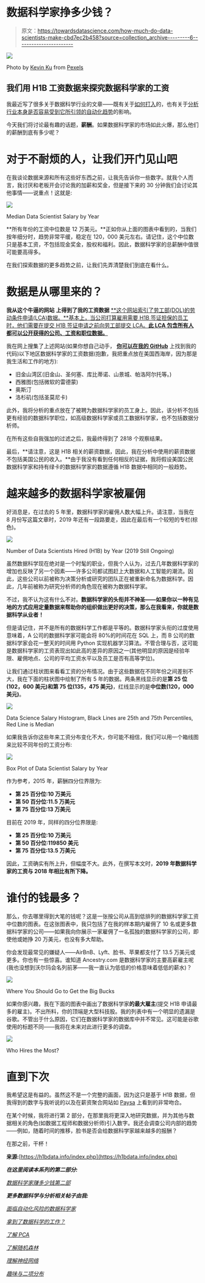 # 数据科学家挣多少钱？

> 原文：<https://towardsdatascience.com/how-much-do-data-scientists-make-cbd7ec2b458?source=collection_archive---------6----------------------->

![](img/8507007b41e2656163edf2739b0abdb8.png)

Photo by [Kevin Ku](https://www.pexels.com/@kevin-ku-92347?utm_content=attributionCopyText&utm_medium=referral&utm_source=pexels) from [Pexels](https://www.pexels.com/photo/coding-computer-data-depth-of-field-577585/?utm_content=attributionCopyText&utm_medium=referral&utm_source=pexels)

## 我们用 H1B 工资数据来探究数据科学家的工资

我最近写了很多关于数据科学行业的文章——既有关于[如何打入](/got-data-science-jobs-552e39d48da2)的，也有关于[分析行业本身是否容易受到它所引领的自动化趋势](/is-the-data-science-profession-at-risk-of-automation-ae162b5f052f)的影响。

今天我们将讨论最有趣的话题，**薪酬**。如果数据科学家的市场如此火爆，那么他们的薪酬到底有多少呢？

# 对于不耐烦的人，让我们开门见山吧

在我谈论数据来源和所有这些好东西之前，让我先告诉你一些数字。就我个人而言，我讨厌和老板开会讨论我的加薪和奖金，但是接下来的 30 分钟我们会讨论其他事情——说重点！这就是:

![](img/0ccab8d54cfe02265572a7abf3c2e6e7.png)

Median Data Scientist Salary by Year

**所有年份的工资中位数是 12 万美元。**正如你从上面的图表中看到的，当我们按年细分时，趋势非常平缓，稳定在 120，000 美元左右。请记住，这个中位数只是基本工资，不包括现金奖金，股权和福利。因此，数据科学家的总薪酬中值很可能要高得多。

在我们探索数据的更多趋势之前，让我们先弄清楚我们到底在看什么。

# 数据是从哪里来的？

**我从这个牛逼的网站** **上得到了我的工资数据** [**这个网站索引了劳工部(DOL)的劳动条件申请(LCA)数据。**基本上，当公司打算雇用需要 H1B 签证担保的员工时，他们需要在提交 H1B 签证申请之前向劳工部提交 LCA。**此 LCA 包含所有人都可以公开获得的公司、工资和职位数据。**](https://h1bdata.info/index.php)

我在网上搜集了上述网站(如果你想自己动手， [**你可以在我的 GitHub**](https://github.com/yiuhyuk/ds_salary_h1b) 上找到我的代码)以下地区数据科学家的工资数据(抱歉，我把重点放在美国西海岸，因为那是我生活和工作的地方):

*   旧金山湾区(旧金山、圣何塞、库比蒂诺、山景城、帕洛阿尔托等。)
*   西雅图(包括微软的雷德蒙)
*   奥斯汀
*   洛杉矶(包括圣莫尼卡)

此外，我将分析的重点放在了被聘为数据科学家的员工身上。因此，该分析不包括更有经验的数据科学职位，如高级数据科学家或员工数据科学家，也不包括数据分析师。

在所有这些自我强加的过滤之后，我最终得到了 2818 个观察结果。

最后，**请注意，这是 H1B 相关的薪资数据，因此，我在分析中使用的薪资数据不包括美国公民的收入。**由于我没有看到任何相反的证据，我将假设美国公民数据科学家和持有绿卡的数据科学家的数据遵循 H1B 数据中相同的一般趋势。

# 越来越多的数据科学家被雇佣

好消息是，在过去的 5 年里，数据科学家的雇佣人数大幅上升。请注意，当我在 8 月份写这篇文章时，2019 年还有一段路要走，因此在最后有一个较短的专栏(棕色)。

![](img/74208e75efc5724c6724fb79a1aaad88.png)

Number of Data Scientists Hired (H1B) by Year (2019 Still Ongoing)

虽然数据科学现在绝对是一个时髦的职业，但我个人认为，过去几年数据科学家的增加也反映了另一个因素——许多公司都试图赶上大数据和人工智能的潮流。因此，这些公司以前被称为决策分析或研究的团队正在被重新命名为数据科学。因此，几年前被称为研究分析师的角色现在被称为数据科学家。

不过，我不认为这有什么不对。**数据科学家的头衔并不神圣——如果你以一种有见地的方式应用定量数据来帮助你的组织做出更好的决策，那么在我看来，你就是数据科学从业者！**

但是请记住，并不是所有的数据科学工作都是平等的。数据科学家头衔的过度使用意味着，A 公司的数据科学家可能会将 80%的时间花在 SQL 上，而 B 公司的数据科学家会花一整天的时间用 Python 实现机器学习算法。不管合理与否，这可能是数据科学家的工资表现出如此高的差异的原因之一(其他明显的原因是经验年限、雇佣地点、公司的平均工资水平以及员工是否有高等学位)。

让我们通过柱状图来看看工资的分布情况。由于这些数据在不同年份之间差别不大，我在下面的柱状图中绘制了所有 5 年的数据。两条黑线显示的是**第 25 位(102，600 美元)**和**第 75 位(135，475 美元)**，红线显示的是**中位数(120，000 美元)**。

![](img/2ed56cc0980240479eec4c70faf370f4.png)

Data Science Salary Histogram, Black Lines are 25th and 75th Percentiles, Red Line is Median

如果我告诉你这些年来工资分布变化不大，你可能不相信，我们可以用一个箱线图来比较不同年份的工资分布:

![](img/e4d2d460deb45f9e169a5be813578c31.png)

Box Plot of Data Scientist Salary by Year

作为参考，2015 年，薪酬四分位界限为:

*   **第 25 百分位:10 万美元**
*   **第 50 百分位:11.5 万美元**
*   **第 75 百分位:13 万美元**

目前在 2019 年，同样的四分位界限是:

*   **第 25 百分位:10 万美元**
*   **第 50 百分位:119850 美元**
*   **第 75 百分位:13.5 万美元**

因此，工资确实有所上升，但幅度不大。此外，在撰写本文时，**2019 年数据科学家的工资与 2018 年相比有所下降。**

# 谁付的钱最多？

那么，你去哪里得到大笔的钱呢？这是一张按公司从高到低排列的数据科学家工资中位数的图表。在这张图表中，我只包括了在我的样本期内雇佣了 10 名或更多数据科学家的公司——如果我向你展示一家雇佣了一名孤独的数据科学家的公司，即使他或她挣 20 万美元，也没有多大帮助。

你会发现最常见的嫌疑人——AirBnB、Lyft、脸书、苹果都支付了 13.5 万美元或更多。你也有一些惊喜。谁知道 Ancestry.com 是数据科学家的主要高薪雇主呢(我也没想到沃尔玛会名列前茅——我一直认为低低的价格意味着低低的薪水)？

![](img/34fe2fb95f542df81b94608badb5ecad.png)

Where You Should Go to Get the Big Bucks

如果你感兴趣，我在下面的图表中画出了数据科学家**的最大雇主**(提交 H1B 申请最多的雇主)。不出所料，你的顶端是大型科技股。我的列表中有一个明显的遗漏是谷歌。不管出于什么原因，它们在数据科学家的数据库中并不常见。这可能是谷歌使用的标题不同——我将在未来对此进行更多的调查。

![](img/8cc863a1a364f4607082d9b6775c4fe5.png)

Who Hires the Most?

# 直到下次

我希望这是有益的。虽然这不是一个完整的画面，因为这只是基于 H1B 数据，但我得到的数字与我听说的以及在薪资聚合网站如 [Paysa](https://www.paysa.com/salaries/data-scientist--san-francisco,-ca--tl) 上看到的非常吻合。

在某个时候，我将进行第 2 部分，在那里我将更深入地研究数据，并为其他与数据相关的角色(如数据工程师和数据分析师)引入数字。我还会调查公司内部的趋势——例如，随着时间的推移，脸书是否会给数据科学家越来越多的报酬？

在那之前，干杯！

**来源:**[https://h1bdata.info/index.php](https://h1bdata.info/index.php)

***在这里阅读本系列的第二部分:***

[*数据科学家赚多少钱第二部*](/how-much-do-data-scientists-make-part-2-cb959a0d05f)

***更多数据科学与分析相关帖子由我:***

[*面临自动化风险的数据科学家*](/is-the-data-science-profession-at-risk-of-automation-ae162b5f052f)

[*拿到了数据科学的工作？*](/got-data-science-jobs-552e39d48da2)

[*了解 PCA*](/understanding-pca-fae3e243731d?source=post_page---------------------------)

[*了解随机森林*](/understanding-random-forest-58381e0602d2?source=post_page---------------------------)

[*理解神经网络*](/understanding-neural-networks-19020b758230?source=post_page---------------------------)

[*趣味与二项分布*](/fun-with-the-binomial-distribution-96a5ecabf65b)